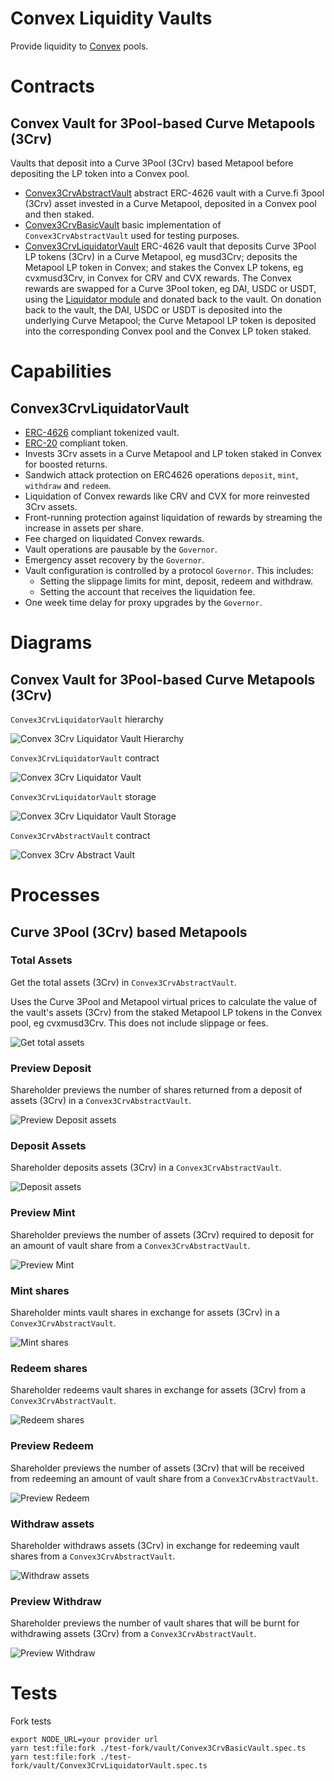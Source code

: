 # Convex Liquidity Vaults

Provide liquidity to [Convex](https://docs.convexfinance.com/convexfinance/) pools.

# Contracts

## Convex Vault for 3Pool-based Curve Metapools (3Crv)

Vaults that deposit into a Curve 3Pool (3Crv) based Metapool before depositing the LP token into a Convex pool.

-   [Convex3CrvAbstractVault](./Convex3CrvAbstractVault.sol) abstract ERC-4626 vault with a Curve.fi 3pool (3Crv) asset invested in a Curve Metapool, deposited in a Convex pool and then staked.
-   [Convex3CrvBasicVault](./Convex3CrvBasicVault.sol) basic implementation of `Convex3CrvAbstractVault` used for testing purposes.
-   [Convex3CrvLiquidatorVault](./Convex3CrvLiquidatorVault.sol) ERC-4626 vault that deposits Curve 3Pool LP tokens (3Crv) in a Curve Metapool, eg musd3Crv; deposits the Metapool LP token in Convex; and stakes the Convex LP tokens, eg cvxmusd3Crv, in Convex for CRV and CVX rewards. The Convex rewards are swapped for a Curve 3Pool token, eg DAI, USDC or USDT, using the [Liquidator module](../liquidator/README.md) and donated back to the vault. On donation back to the vault, the DAI, USDC or USDT is deposited into the underlying Curve Metapool; the Curve Metapool LP token is deposited into the corresponding Convex pool and the Convex LP token staked.

# Capabilities

## Convex3CrvLiquidatorVault

* [ERC-4626](https://eips.ethereum.org/EIPS/eip-4626) compliant tokenized vault.
* [ERC-20](https://eips.ethereum.org/EIPS/eip-20) compliant token.
* Invests 3Crv assets in a Curve Metapool and LP token staked in Convex for boosted returns.
* Sandwich attack protection on ERC4626 operations `deposit`, `mint`, `withdraw` and `redeem`.
* Liquidation of Convex rewards like CRV and CVX for more reinvested 3Crv assets.
* Front-running protection against liquidation of rewards by streaming the increase in assets per share.
* Fee charged on liquidated Convex rewards.
* Vault operations are pausable by the `Governor`.
* Emergency asset recovery by the `Governor`.
* Vault configuration is controlled by a protocol `Governor`. This includes:
    * Setting the slippage limits for mint, deposit, redeem and withdraw.
    * Setting the account that receives the liquidation fee.
* One week time delay for proxy upgrades by the `Governor`.

# Diagrams

## Convex Vault for 3Pool-based Curve Metapools (3Crv)

`Convex3CrvLiquidatorVault` hierarchy

![Convex 3Crv Liquidator Vault Hierarchy](../../../../docs/Convex3CrvLiquidatorVaultHierarchy.svg)

`Convex3CrvLiquidatorVault` contract

![Convex 3Crv Liquidator Vault](../../../../docs/Convex3CrvLiquidatorVault.svg)

`Convex3CrvLiquidatorVault` storage

![Convex 3Crv Liquidator Vault Storage](../../../../docs/Convex3CrvLiquidatorVaultStorage.svg)

`Convex3CrvAbstractVault` contract

![Convex 3Crv Abstract Vault](../../../../docs/Convex3CrvAbstractVault.svg)

# Processes

## Curve 3Pool (3Crv) based Metapools

### Total Assets

Get the total assets (3Crv) in `Convex3CrvAbstractVault`.

Uses the Curve 3Pool and Metapool virtual prices to calculate the value of the vault's assets (3Crv) from the staked Metapool LP tokens in the Convex pool, eg cvxmusd3Crv. This does not include slippage or fees.

![Get total assets](../../../../docs/convex3CrvVaultTotalAssets.png)

### Preview Deposit

Shareholder previews the number of shares returned from a deposit of assets (3Crv) in a `Convex3CrvAbstractVault`.

![Preview Deposit assets](../../../../docs/convex3CrvVaultPreviewDeposit.png)

### Deposit Assets

Shareholder deposits assets (3Crv) in a `Convex3CrvAbstractVault`.

![Deposit assets](../../../../docs/convex3CrvVaultDeposit.png)

### Preview Mint

Shareholder previews the number of assets (3Crv) required to deposit for an amount of vault share from a `Convex3CrvAbstractVault`.

![Preview Mint](../../../../docs/convex3CrvVaultPreviewMint.png)

### Mint shares

Shareholder mints vault shares in exchange for assets (3Crv) in a `Convex3CrvAbstractVault`.

![Mint shares](../../../../docs/convex3CrvVaultMint.png)

### Redeem shares

Shareholder redeems vault shares in exchange for assets (3Crv) from a `Convex3CrvAbstractVault`.

![Redeem shares](../../../../docs/convex3CrvVaultRedeem.png)

### Preview Redeem

Shareholder previews the number of assets (3Crv) that will be received from redeeming an amount of vault share from a `Convex3CrvAbstractVault`.

![Preview Redeem](../../../../docs/convex3CrvVaultPreviewRedeem.png)

### Withdraw assets

Shareholder withdraws assets (3Crv) in exchange for redeeming vault shares from a `Convex3CrvAbstractVault`.

![Withdraw assets](../../../../docs/convex3CrvVaultWithdraw.png)

### Preview Withdraw

Shareholder previews the number of vault shares that will be burnt for withdrawing assets (3Crv) from a `Convex3CrvAbstractVault`.

![Preview Withdraw](../../../../docs/convex3CrvVaultPreviewWithdraw.png)

# Tests

Fork tests

```
export NODE_URL=your provider url
yarn test:file:fork ./test-fork/vault/Convex3CrvBasicVault.spec.ts
yarn test:file:fork ./test-fork/vault/Convex3CrvLiquidatorVault.spec.ts
```
